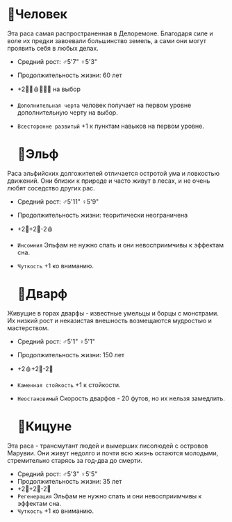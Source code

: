   # 🧑Человек
Эта раса самая распространенная в Делоремоне. Благодаря силе и воле их предки завоевали большинство земель, а сами они могут проявить себя в любых делах.

+ Средний рост: ♂️5'7" ♀️5'3"
+ Продолжительность жизни: 60 лет
+ +2💪🏃🩸🧠🦉👄 на выбор
+ `Дополнительная черта` человек получает на первом уровне дополнительную черту на выбор.
+ `Всесторонне развитый` +1 к пунктам навыков на первом уровне.



  # 🧝Эльф
Раса эльфийских долгожителей отличается остротой ума и ловкостью движений. Они близки к природе и часто живут в лесах, и не очень любят соседство других рас.

+ Средний рост: ♂️5'11" ♀️5'9"
+ Продолжительность жизни: теоритически неограничена
+ +2🏃+2🧠-2🩸
+ `Инсомния` Эльфам не нужно спать и они невосприимчивы к эффектам сна.
+ `Чуткость` +1 ко вниманию.



  # 🧔Дварф
Живущие в горах дварфы - известные умельцы и борцы с монстрами. Их низкий рост и неказистая внешность возмещаются мудростью и мастерством.

+ Средний рост: ♂️5'1" ♀️5'1"
+ Продолжительность жизни: 150 лет
+ +2🩸+2🦉-2👄
+ `Каменная стойкость` +1 к стойкости.
+ `Неостановимый` Скорость дварфов - 20 футов, но их нельзя замедлить.



  # 🦊Кицуне
Эта раса - трансмутант людей и вымерших лисолюдей с островов Марувии. Они живут недолго и почти всю жизнь остаются молодыми, стремительно старясь за год-два до смерти.

+ Средний рост: ♂️5'3" ♀️5'5"
+ Продолжительность жизни: 35 лет
+ +2🏃+2👄-2💪
+ `Регенерация` Эльфам не нужно спать и они невосприимчивы к эффектам сна.
+ `Чуткость` +1 ко вниманию.
